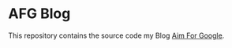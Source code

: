AFG Blog
======

This repository contains the source code my Blog [Aim For Google](http://www.aimforgoogle.com).



